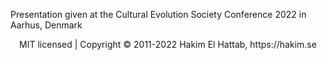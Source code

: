 Presentation given at the Cultural Evolution Society Conference 2022 in Aarhus, Denmark

<div align="center">
  MIT licensed | Copyright © 2011-2022 Hakim El Hattab, https://hakim.se
</div>
